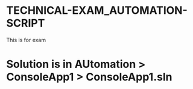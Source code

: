 # TECHNICAL-EXAM_AUTOMATION-SCRIPT
This is for exam
# Solution is in AUtomation > ConsoleApp1 > ConsoleApp1.sln
